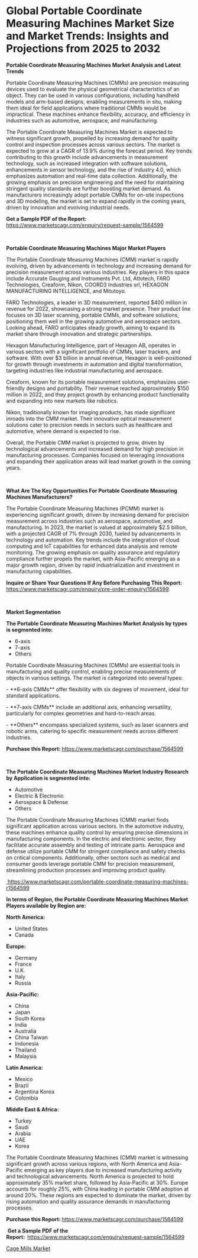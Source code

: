 <p><h1>Global Portable Coordinate Measuring Machines Market Size and Market Trends: Insights and Projections from 2025 to 2032</h1></p><p><strong>Portable Coordinate Measuring Machines Market Analysis and Latest Trends</strong></p>
<p><p>Portable Coordinate Measuring Machines (CMMs) are precision measuring devices used to evaluate the physical geometrical characteristics of an object. They can be used in various configurations, including handheld models and arm-based designs, enabling measurements in situ, making them ideal for field applications where traditional CMMs would be impractical. These machines enhance flexibility, accuracy, and efficiency in industries such as automotive, aerospace, and manufacturing.</p><p>The Portable Coordinate Measuring Machines Market is expected to witness significant growth, propelled by increasing demand for quality control and inspection processes across various sectors. The market is expected to grow at a CAGR of 13.9% during the forecast period. Key trends contributing to this growth include advancements in measurement technology, such as increased integration with software solutions, enhancements in sensor technology, and the rise of Industry 4.0, which emphasizes automation and real-time data collection. Additionally, the growing emphasis on precision engineering and the need for maintaining stringent quality standards are further boosting market demand. As manufacturers increasingly adopt portable CMMs for on-site inspections and 3D modeling, the market is set to expand rapidly in the coming years, driven by innovation and evolving industrial needs.</p></p>
<p><strong>Get a Sample PDF of the Report:&nbsp;</strong> <a href="https://www.marketscagr.com/enquiry/request-sample/1564599?utm_campaign=3095&utm_medium=2&utm_source=Github&utm_content=ia&utm_term=08042025&utm_id=portable-coordinate-measuring-machines">https://www.marketscagr.com/enquiry/request-sample/1564599</a></p>
<p>&nbsp;</p>
<p><strong>Portable Coordinate Measuring Machines Major Market Players</strong></p>
<p><p>The Portable Coordinate Measuring Machines (CMM) market is rapidly evolving, driven by advancements in technology and increasing demand for precision measurement across various industries. Key players in this space include Accurate Gauging and Instruments Pvt. Ltd, Attotech, FARO Technologies, Creaform, Nikon, COORD3 Industries srl, HEXAGON MANUFACTURING INTELLIGENCE, and Mitutoyo.</p><p>FARO Technologies, a leader in 3D measurement, reported $400 million in revenue for 2022, showcasing a strong market presence. Their product line focuses on 3D laser scanning, portable CMMs, and software solutions, positioning them well in the growing automotive and aerospace sectors. Looking ahead, FARO anticipates steady growth, aiming to expand its market share through innovation and strategic partnerships.</p><p>Hexagon Manufacturing Intelligence, part of Hexagon AB, operates in various sectors with a significant portfolio of CMMs, laser trackers, and software. With over $3 billion in annual revenue, Hexagon is well-positioned for growth through investments in automation and digital transformation, targeting industries like industrial manufacturing and aerospace.</p><p>Creaform, known for its portable measurement solutions, emphasizes user-friendly designs and portability. Their revenue reached approximately $150 million in 2022, and they project growth by enhancing product functionality and expanding into new markets like robotics.</p><p>Nikon, traditionally known for imaging products, has made significant inroads into the CMM market. Their innovative optical measurement solutions cater to precision needs in sectors such as healthcare and automotive, where demand is expected to rise.</p><p>Overall, the Portable CMM market is projected to grow, driven by technological advancements and increased demand for high precision in manufacturing processes. Companies focused on leveraging innovations and expanding their application areas will lead market growth in the coming years.</p></p>
<p>&nbsp;</p>
<p><strong>What Are The Key Opportunities For Portable Coordinate Measuring Machines Manufacturers?</strong></p>
<p><p>The Portable Coordinate Measuring Machines (PCMM) market is experiencing significant growth, driven by increasing demand for precision measurement across industries such as aerospace, automotive, and manufacturing. In 2023, the market is valued at approximately $2.5 billion, with a projected CAGR of 7% through 2030, fueled by advancements in technology and automation. Key trends include the integration of cloud computing and IoT capabilities for enhanced data analysis and remote monitoring. The growing emphasis on quality assurance and regulatory compliance further propels the market, with Asia-Pacific emerging as a major growth region, driven by rapid industrialization and investment in manufacturing capabilities.</p></p>
<p><strong>Inquire or Share Your Questions If Any Before Purchasing This Report:</strong> <a href="https://www.marketscagr.com/enquiry/pre-order-enquiry/1564599?utm_campaign=3095&utm_medium=2&utm_source=Github&utm_content=ia&utm_term=08042025&utm_id=portable-coordinate-measuring-machines">https://www.marketscagr.com/enquiry/pre-order-enquiry/1564599</a></p>
<p>&nbsp;</p>
<p><strong>Market Segmentation</strong></p>
<p><strong>The Portable Coordinate Measuring Machines Market Analysis by types is segmented into:</strong></p>
<p><ul><li>6-axis</li><li>7-axis</li><li>Others</li></ul></p>
<p><p>Portable Coordinate Measuring Machines (CMMs) are essential tools in manufacturing and quality control, enabling precise measurements of objects in various settings. The market is categorized into several types: </p><p>- **6-axis CMMs** offer flexibility with six degrees of movement, ideal for standard applications.</p><p>- **7-axis CMMs** include an additional axis, enhancing versatility, particularly for complex geometries and hard-to-reach areas.</p><p>- **Others** encompass specialized systems, such as laser scanners and robotic arms, catering to specific measurement needs across different industries.</p></p>
<p><strong>Purchase this Report:&nbsp;</strong><a href="https://www.marketscagr.com/purchase/1564599?utm_campaign=3095&utm_medium=2&utm_source=Github&utm_content=ia&utm_term=08042025&utm_id=portable-coordinate-measuring-machines">https://www.marketscagr.com/purchase/1564599</a></p>
<p>&nbsp;</p>
<p><strong>The Portable Coordinate Measuring Machines Market Industry Research by Application is segmented into:</strong></p>
<p><ul><li>Automotive</li><li>Electric & Electronic</li><li>Aerospace & Defense</li><li>Others</li></ul></p>
<p><p>The Portable Coordinate Measuring Machines (CMM) market finds significant application across various sectors. In the automotive industry, these machines enhance quality control by ensuring precise dimensions in manufacturing components. In the electric and electronic sector, they facilitate accurate assembly and testing of intricate parts. Aerospace and defense utilize portable CMM for stringent compliance and safety checks on critical components. Additionally, other sectors such as medical and consumer goods leverage portable CMM for precision measurement, streamlining production processes and improving product quality.</p></p>
<p><a href="https://www.marketscagr.com/portable-coordinate-measuring-machines-r1564599?utm_campaign=3095&utm_medium=2&utm_source=Github&utm_content=ia&utm_term=08042025&utm_id=portable-coordinate-measuring-machines">&nbsp;https://www.marketscagr.com/portable-coordinate-measuring-machines-r1564599</a></p>
<p><strong>In terms of Region, the Portable Coordinate Measuring Machines Market Players available by Region are:</strong></p>
<p>
    <p> <strong> North America: </strong>
        <ul>
            <li>United States</li>
            <li>Canada</li>
        </ul>
        </p> 
    <p> <strong> Europe: </strong>
        <ul>
            <li>Germany</li>
            <li>France</li>
            <li>U.K.</li>
            <li>Italy</li>
            <li>Russia</li>
        </ul>
        </p> 
    <p> <strong> Asia-Pacific: </strong>
        <ul>
            <li>China</li>
            <li>Japan</li>
            <li>South Korea</li>
            <li>India</li>
            <li>Australia</li>
            <li>China Taiwan</li>
            <li>Indonesia</li>
            <li>Thailand</li>
            <li>Malaysia</li>
        </ul>
        </p> 
    <p> <strong> Latin America: </strong>
        <ul>
            <li>Mexico</li>
            <li>Brazil</li>
            <li>Argentina Korea</li>
            <li>Colombia</li>
        </ul>
        </p> 
    <p> <strong> Middle East & Africa: </strong>
        <ul>
            <li>Turkey</li>
            <li>Saudi</li>
            <li>Arabia</li>
            <li>UAE</li>
            <li>Korea</li>
        </ul>
    </p>
    </p>
<p><p>The Portable Coordinate Measuring Machines (CMM) market is witnessing significant growth across various regions, with North America and Asia-Pacific emerging as key players due to increased manufacturing activity and technological advancements. North America is projected to hold approximately 35% market share, followed by Asia-Pacific at 30%. Europe accounts for roughly 25%, with China leading in portable CMM adoption at around 20%. These regions are expected to dominate the market, driven by rising automation and quality assurance demands in manufacturing processes.</p></p>
<p><strong>Purchase this Report: </strong><a href="https://www.marketscagr.com/purchase/1564599?utm_campaign=3095&utm_medium=2&utm_source=Github&utm_content=ia&utm_term=08042025&utm_id=portable-coordinate-measuring-machines">https://www.marketscagr.com/purchase/1564599</a></p>
<p>&nbsp;<strong>Get a Sample PDF of the Report:&nbsp;&nbsp;</strong><a href="https://www.marketscagr.com/enquiry/request-sample/1564599?utm_campaign=3095&utm_medium=2&utm_source=Github&utm_content=ia&utm_term=08042025&utm_id=portable-coordinate-measuring-machines">https://www.marketscagr.com/enquiry/request-sample/1564599</a></p>
<p><strong></strong></p>
<p><p><a href="https://github.com/briandahm87/Market-Research-Report-List-1/blob/main/cage-mills-market.md?utm_campaign=3095&utm_medium=2&utm_source=Github&utm_content=ia&utm_term=08042025&utm_id=portable-coordinate-measuring-machines">Cage Mills Market</a></p></p>